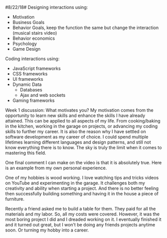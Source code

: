 #8/22/18#
Designing interactions using:
- Motivation
- Business Goals
- Behavior Goals, keep the function the same but change the interaction (musical stairs video)
- Behavior economics
- Psychology
- Game Design

Coding interactions using:
- JavaScript frameworks
- CSS frameworks
- UI frameworks
- Dynamic Data
    - Databases
    - Ajax and web sockets
- Gaming frameworks

Week 1 discussion: What motivates you?
My motivation comes from the opportunity to learn new skills and enhance the skills I have already attained. This can be applied to all aspects of my life. From cooking/baking in the kitchen, working in the garage on projects, or advancing my coding skills to further my career. It is also the reason why I have settled on software development as my career of choice. I could spend multiple lifetimes learning different languages and design patterns, and still not know everything there is to know. The sky is truly the limit when it comes to mastering this field.

One final comment I can make on the video is that it is absolutely true. Here is an example from my own personal experience. 

One of my hobbies is wood working. I love watching tips and tricks videos on YouTube and experimenting in the garage. It challenges both my creativity and ability when starting a project. And there is no better feeling then successfully building something and having it in the house a piece of furniture.

Recently a friend asked me to build a table for them. They paid for all the materials and my labor. So, all my costs were covered. However, it was the most boring project I did and I dreaded working on it. I eventually finished it and it turned out great, but I won’t be doing any friends projects anytime soon. Or turning my hobby into a career.
